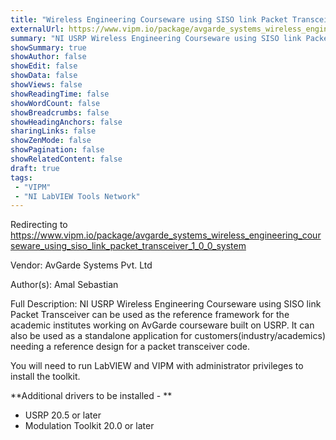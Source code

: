 ```yaml
---
title: "Wireless Engineering Courseware using SISO link Packet Transceiver (System)"
externalUrl: https://www.vipm.io/package/avgarde_systems_wireless_engineering_courseware_using_siso_link_packet_transceiver_1_0_0_system
summary: "NI USRP Wireless Engineering Courseware using SISO link Packet Transceiver can be used as the reference framework for the academic institutes working on AvGarde courseware built on USRP."
showSummary: true
showAuthor: false
showEdit: false
showData: false
showViews: false
showReadingTime: false
showWordCount: false
showBreadcrumbs: false
showHeadingAnchors: false
sharingLinks: false
showZenMode: false
showPagination: false
showRelatedContent: false
draft: true
tags:
 - "VIPM"
 - "NI LabVIEW Tools Network"
---
```


Redirecting to https://www.vipm.io/package/avgarde_systems_wireless_engineering_courseware_using_siso_link_packet_transceiver_1_0_0_system

Vendor: AvGarde Systems Pvt. Ltd

Author(s): Amal Sebastian
 
Full Description:
NI USRP Wireless Engineering Courseware using SISO link Packet Transceiver can be used as the reference framework for the academic institutes working on AvGarde courseware built on USRP. It can also be used as a standalone application for customers(industry/academics) needing a reference design for a packet transceiver code.

You will need to run LabVIEW and VIPM with administrator privileges to install the toolkit.

**Additional drivers to be installed - **
- USRP 20.5 or later
- Modulation Toolkit 20.0 or later